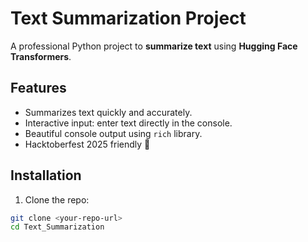 # Text Summarization Project

A professional Python project to **summarize text** using **Hugging Face Transformers**.

## Features
- Summarizes text quickly and accurately.
- Interactive input: enter text directly in the console.
- Beautiful console output using `rich` library.
- Hacktoberfest 2025 friendly 🚀

## Installation
1. Clone the repo:
```bash
git clone <your-repo-url>
cd Text_Summarization
